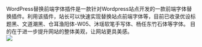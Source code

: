 WordPress替换前端字体插件是一款针对Wordpress站点开发的一款前端字体替换插件。利用该插件，站长可以快速实现替换站点前端字体等，目前已收录优设标题黑、文道潮黑、仓耳渔阳体-W05、沐瑶软笔手写体、杨任东竹石体等字体。
目的在于进一步提升网站的整体美观，让网站更具美感。
<br/><img src="https://blog.itzhiyin.com/usr/uploads/2023/11/1968827283.png">
